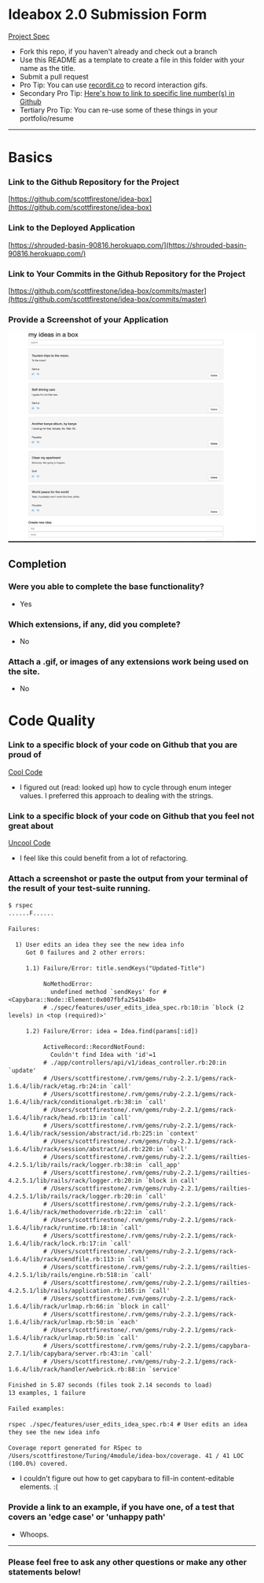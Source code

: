 # Ideabox 2.0 Submission Form
[Project Spec](https://github.com/turingschool/curriculum/blob/master/source/projects/revenge_of_idea_box.markdown)

* Fork this repo, if you haven't already and check out a branch
* Use this README as a template to create a file in this folder with your name as the title.
* Submit a pull request
* Pro Tip: You can use [recordit.co](http://recordit.co/) to record interaction gifs.
* Secondary Pro Tip: [Here's how to link to specific line number(s) in Github](http://stackoverflow.com/questions/23821235/how-to-link-to-specific-line-number-on-github)
* Tertiary Pro Tip: You can re-use some of these things in your portfolio/resume

------

# Basics

### Link to the Github Repository for the Project
[https://github.com/scottfirestone/idea-box](https://github.com/scottfirestone/idea-box)

### Link to the Deployed Application
[https://shrouded-basin-90816.herokuapp.com/](https://shrouded-basin-90816.herokuapp.com/)

### Link to Your Commits in the Github Repository for the Project
[https://github.com/scottfirestone/idea-box/commits/master](https://github.com/scottfirestone/idea-box/commits/master)

### Provide a Screenshot of your Application
![](https://github.com/scottfirestone/idea-box/blob/master/Screen%20Shot%202016-05-12%20at%2012.47.28%20PM.png)

## Completion

### Were you able to complete the base functionality?
* Yes

### Which extensions, if any, did you complete?
* No

### Attach a .gif, or images of any extensions work being used on the site.
* No

# Code Quality

### Link to a specific block of your code on Github that you are proud of
[Cool Code](https://github.com/scottfirestone/idea-box/blob/master/app/models/idea.rb#L1-L16)
* I figured out (read: looked up) how to cycle through enum integer values. I preferred this approach to dealing with the strings.

### Link to a specific block of your code on Github that you feel not great about
[Uncool Code](https://github.com/scottfirestone/idea-box/blob/master/app/assets/javascripts/ideas.js#L137-L154)
* I feel like this could benefit from a lot of refactoring.

### Attach a screenshot or paste the output from your terminal of the result of your test-suite running.
```
$ rspec
......F......

Failures:

  1) User edits an idea they see the new idea info
     Got 0 failures and 2 other errors:

     1.1) Failure/Error: title.sendKeys("Updated-Title")

          NoMethodError:
            undefined method `sendKeys' for #<Capybara::Node::Element:0x007fbfa2541b40>
          # ./spec/features/user_edits_idea_spec.rb:10:in `block (2 levels) in <top (required)>'

     1.2) Failure/Error: idea = Idea.find(params[:id])

          ActiveRecord::RecordNotFound:
            Couldn't find Idea with 'id'=1
          # ./app/controllers/api/v1/ideas_controller.rb:20:in `update'
          # /Users/scottfirestone/.rvm/gems/ruby-2.2.1/gems/rack-1.6.4/lib/rack/etag.rb:24:in `call'
          # /Users/scottfirestone/.rvm/gems/ruby-2.2.1/gems/rack-1.6.4/lib/rack/conditionalget.rb:38:in `call'
          # /Users/scottfirestone/.rvm/gems/ruby-2.2.1/gems/rack-1.6.4/lib/rack/head.rb:13:in `call'
          # /Users/scottfirestone/.rvm/gems/ruby-2.2.1/gems/rack-1.6.4/lib/rack/session/abstract/id.rb:225:in `context'
          # /Users/scottfirestone/.rvm/gems/ruby-2.2.1/gems/rack-1.6.4/lib/rack/session/abstract/id.rb:220:in `call'
          # /Users/scottfirestone/.rvm/gems/ruby-2.2.1/gems/railties-4.2.5.1/lib/rails/rack/logger.rb:38:in `call_app'
          # /Users/scottfirestone/.rvm/gems/ruby-2.2.1/gems/railties-4.2.5.1/lib/rails/rack/logger.rb:20:in `block in call'
          # /Users/scottfirestone/.rvm/gems/ruby-2.2.1/gems/railties-4.2.5.1/lib/rails/rack/logger.rb:20:in `call'
          # /Users/scottfirestone/.rvm/gems/ruby-2.2.1/gems/rack-1.6.4/lib/rack/methodoverride.rb:22:in `call'
          # /Users/scottfirestone/.rvm/gems/ruby-2.2.1/gems/rack-1.6.4/lib/rack/runtime.rb:18:in `call'
          # /Users/scottfirestone/.rvm/gems/ruby-2.2.1/gems/rack-1.6.4/lib/rack/lock.rb:17:in `call'
          # /Users/scottfirestone/.rvm/gems/ruby-2.2.1/gems/rack-1.6.4/lib/rack/sendfile.rb:113:in `call'
          # /Users/scottfirestone/.rvm/gems/ruby-2.2.1/gems/railties-4.2.5.1/lib/rails/engine.rb:518:in `call'
          # /Users/scottfirestone/.rvm/gems/ruby-2.2.1/gems/railties-4.2.5.1/lib/rails/application.rb:165:in `call'
          # /Users/scottfirestone/.rvm/gems/ruby-2.2.1/gems/rack-1.6.4/lib/rack/urlmap.rb:66:in `block in call'
          # /Users/scottfirestone/.rvm/gems/ruby-2.2.1/gems/rack-1.6.4/lib/rack/urlmap.rb:50:in `each'
          # /Users/scottfirestone/.rvm/gems/ruby-2.2.1/gems/rack-1.6.4/lib/rack/urlmap.rb:50:in `call'
          # /Users/scottfirestone/.rvm/gems/ruby-2.2.1/gems/capybara-2.7.1/lib/capybara/server.rb:43:in `call'
          # /Users/scottfirestone/.rvm/gems/ruby-2.2.1/gems/rack-1.6.4/lib/rack/handler/webrick.rb:88:in `service'

Finished in 5.87 seconds (files took 2.14 seconds to load)
13 examples, 1 failure

Failed examples:

rspec ./spec/features/user_edits_idea_spec.rb:4 # User edits an idea they see the new idea info

Coverage report generated for RSpec to /Users/scottfirestone/Turing/4module/idea-box/coverage. 41 / 41 LOC (100.0%) covered.
```
* I couldn't figure out how to get capybara to fill-in content-editable elements. :(

### Provide a link to an example, if you have one, of a test that covers an 'edge case' or 'unhappy path'
* Whoops.
-----

### Please feel free to ask any other questions or make any other statements below!
